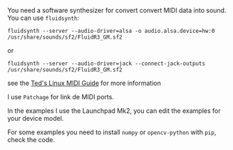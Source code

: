 
You need a software synthesizer for convert convert MIDI data into sound. 
You can use `fluidsynth`:

```
fluidsynth --server --audio-driver=alsa -o audio.alsa.device=hw:0 /usr/share/sounds/sf2/FluidR3_GM.sf2
```
or
```
fluidsynth --server --audio-driver=jack --connect-jack-outputs /usr/share/sounds/sf2/FluidR3_GM.sf2
```

see the 
[Ted's Linux MIDI Guide](http://tedfelix.com/linux/linux-midi.html)
for more information

I use `Patchage` for link de MIDI ports.

In the examples I use the Launchpad Mk2, you can edit the examples for your device model.

For some examples you need to install `numpy` or `opencv-python` with `pip`, check the code.
